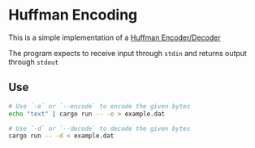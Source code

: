 # Huffman Encoding

This is a simple implementation of a [Huffman Encoder/Decoder](https://en.wikipedia.org/wiki/Huffman_coding)

The program expects to receive input through `stdin` and returns output through `stdout`

## Use
```sh
# Use `-e` or `--encode` to encode the given bytes
echo "text" | cargo run -- -e > example.dat

# Use `-d` or `--decode` to decode the given bytes
cargo run -- -d < example.dat
```
